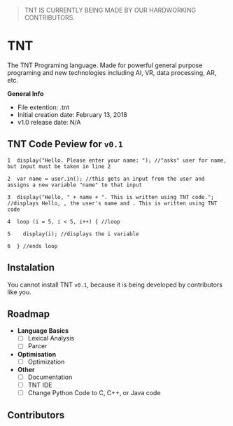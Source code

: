 > TNT IS CURRENTLY BEING MADE BY OUR HARDWORKING CONTRIBUTORS.
# TNT
The TNT Programing language. Made for powerful general purpose programing and new technologies including AI, VR, data processing, AR, etc.

**General Info**

- File extention: .tnt
- Initial creation date: February 13, 2018
- v1.0 release date: N/A

## TNT Code Peview for `v0.1`

```
1  display("Hello. Please enter your name: "); //"asks" user for name, but input must be taken in line 2

2  var name = user.in(); //this gets an input from the user and assigns a new variable "name" to that input

3  display("Hello, " + name + ". This is written using TNT code."; //displays Hello, , the user's name and . This is written using TNT code

4  loop (i = 5, i < 5, i++) { //loop

5    display(i); //displays the i variable

6  } //ends loop
```

## Instalation
You cannot install TNT `v0.1`, because it is being developed by contributors like you.

## Roadmap
- **Language Basics**
  - [ ] Lexical Analysis
  - [ ] Parcer

- **Optimisation**
  - [ ] Optimization

- **Other**
  - [ ] Documentation
  - [ ] TNT IDE
  - [ ] Change Python Code to C, C++, or Java code

## Contributors

```Timothy Schoonover, founder
```
